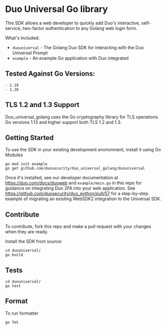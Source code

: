 # Duo Universal Go library

This SDK allows a web developer to quickly add Duo's interactive, self-service, two-factor authentication to any Golang web login form.


What's included:
* `duouniversal` - The Golang Duo SDK for interacting with the Duo Universal Prompt
* `example` - An example Go application with Duo integrated

## Tested Against Go Versions: 
	- 1.19
	- 1.20

## TLS 1.2 and 1.3 Support

Duo_universal_golang uses the Go cryptography library for TLS operations. Go versions 1.13 and higher support both TLS 1.2 and 1.3.

## Getting Started
To use the SDK in your existing development environment, install it using Go Modules
```
go mod init example
go get github.com/duosecurity/duo_universal_golang/duouniversal
```
Once it's installed, see our developer documentation at https://duo.com/docs/duoweb and `example/main.go` in this repo for guidance on integrating Duo 2FA into your web application.
See https://github.com/duosecurity/duo_python/pull/57 for a step-by-step example of migrating an existing WebSDK2 integration to the Universal SDK.

## Contribute
To contribute, fork this repo and make a pull request with your changes when they are ready.

Install the SDK from source:
```
cd duouniversal/
go build
```

## Tests
```
cd duouniversal/
go test
```

## Format
To run formatter
```
go fmt
```
